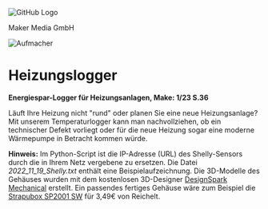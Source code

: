 ![GitHub Logo](http://www.heise.de/make/icons/make_logo.png)

Maker Media GmbH


![Aufmacher](https://github.com/MakeMagazinDE/Heizungslogger/blob/main/aufm_gh.jpg)

# Heizungslogger

**Energiespar-Logger für Heizungsanlagen, Make: 1/23 S.36**

Läuft Ihre Heizung nicht "rund" oder planen Sie eine neue Heizungsanlage? Mit unserem Temperaturlogger kann man nachvollziehen, ob ein technischer Defekt vorliegt oder für die neue Heizung sogar eine moderne Wärmepumpe in Betracht kommen würde.

**Hinweis:** Im Python-Script ist die IP-Adresse (URL) des Shelly-Sensors durch die in Ihrem Netz vergebene zu ersetzen. Die Datei *2022_11_19_Shelly.txt* enthält eine Beispielaufzeichnung. Die 3D-Modelle des Gehäuses wurden mit dem kostenlosen 3D-Designer [DesignSpark Mechanical](https://www.rs-online.com/designspark/mechanical-software-de) erstellt. Ein passendes fertiges Gehäuse wäre zum Beispiel die [Strapubox SP2001 SW](https://www.reichelt.de/kunststoffgehaeuse-120-x-60-x-36-mm-sp-2001-sw-p33825.html) für 3,49€ von Reichelt.
